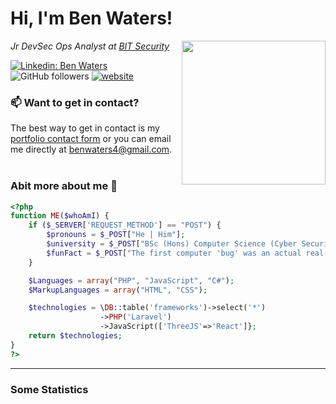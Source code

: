 # Hi, I'm Ben Waters!
<img align='right' src="https://media4.giphy.com/media/v1.Y2lkPTc5MGI3NjExNjd6anBlNWNmZWY1ZnhudTlheHc1Y3JjZWIzb2Fyam84dGdvMjdpdyZlcD12MV9pbnRlcm5hbF9naWZfYnlfaWQmY3Q9Zw/3oKIPnAiaMCws8nOsE/giphy.webp" width="230">
<p><em>Jr DevSec Ops Analyst at <a href="https://thinkbitsecurity.co.uk">BIT Security</em></p>

[![Linkedin: Ben Waters](https://img.shields.io/badge/-benwaters2004-blue?style=flat-square&logo=Linkedin&logoColor=white&link=https://www.linkedin.com/in/benwaters2004/)](https://www.linkedin.com/in/benwaters2004/)
![GitHub followers](https://img.shields.io/github/followers/BenWaters2004?style=social)
[![website](https://img.shields.io/badge/Website/Portfolio-46a2f1.svg?&style=flat-square&logo=Google-Chrome&logoColor=white&link=https://b-waters.com)](https://b-waters.com)
<br />
### 📫 Want to get in contact?
The best way to get in contact is my [portfolio contact form](https://b-waters.com/) or you can email me directly at benwaters4@gmail.com.
<br /><br />
### Abit more about me :wave:

```PHP
<?php
function ME($whoAmI) {
    if ($_SERVER['REQUEST_METHOD'] == "POST") {
        $pronouns = $_POST["He | Him"];
        $university = $_POST["BSc (Hons) Computer Science (Cyber Security) at the University of Plymouth"];
        $funFact = $_POST["The first computer 'bug' was an actual real-life bug"];
    }

    $Languages = array("PHP", "JavaScript", "C#");
    $MarkupLanguages = array("HTML", "CSS");

    $technologies = \DB::table('frameworks')->select('*')
                    ->PHP('Laravel')
                    ->JavaScript(['ThreeJS'=>'React']};
    return $technologies;
}
?>
```

---

### Some Statistics
